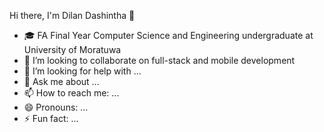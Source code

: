  Hi there, I'm Dilan Dashintha 👋

<!--
**dylan96dashintha/dylan96dashintha** is a ✨ _special_ ✨ repository because its `README.md` (this file) appears on your GitHub profile.

Here are some ideas to get you started:
-->
- 🎓 FA Final Year Computer Science and Engineering undergraduate at University of Moratuwa  
- 👯 I’m looking to collaborate on full-stack and mobile development
- 🤔 I’m looking for help with ...
- 💬 Ask me about ...
- 📫 How to reach me: ...
- 😄 Pronouns: ...
- ⚡ Fun fact: ...

